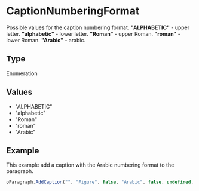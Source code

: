# CaptionNumberingFormat

Possible values for the caption numbering format.**"ALPHABETIC"** - upper letter.**"alphabetic"** - lower letter.**"Roman"** - upper Roman.**"roman"** - lower Roman.**"Arabic"** - arabic.

## Type

Enumeration

## Values

- "ALPHABETIC"
- "alphabetic"
- "Roman"
- "roman"
- "Arabic"


## Example

This example add a caption with the Arabic numbering format to the paragraph.

```javascript
oParagraph.AddCaption("", "Figure", false, "Arabic", false, undefined, "hyphen");
```
